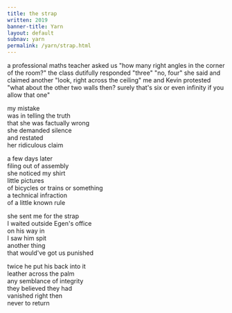 ```yaml
---
title: the strap
written: 2019
banner-title: Yarn
layout: default
subnav: yarn
permalink: /yarn/strap.html
---
```


<div class="poem">
a professional maths teacher  
asked us  
"how many right angles  
in the corner of the room?"  
the class dutifully responded  
"three"  
"no, four" she said  
and claimed another  
"look, right across the ceiling"  
me and Kevin protested  
"what about the other two walls then?  
surely that's six  
or even infinity  
if you allow that one"


my mistake  
was in telling the truth  
that she was factually wrong  
she demanded silence  
and restated  
her ridiculous claim  


a few days later  
filing out of assembly  
she noticed my shirt  
little pictures  
of bicycles or trains or something  
a technical infraction  
of a little known rule  


she sent me for the strap  
I waited outside Egen's office  
on his way in  
I saw him spit  
another thing  
that would've got us punished  


twice he put his back into it  
leather across the palm  
any semblance of integrity  
they believed they had  
vanished right then  
never to return  
</div>

